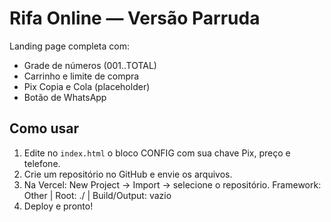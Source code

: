 # Rifa Online — Versão Parruda

Landing page completa com:
- Grade de números (001..TOTAL)
- Carrinho e limite de compra
- Pix Copia e Cola (placeholder)
- Botão de WhatsApp

## Como usar
1. Edite no `index.html` o bloco CONFIG com sua chave Pix, preço e telefone.
2. Crie um repositório no GitHub e envie os arquivos.
3. Na Vercel: New Project -> Import -> selecione o repositório.
   Framework: Other | Root: ./ | Build/Output: vazio
4. Deploy e pronto!
